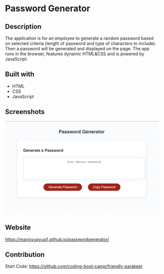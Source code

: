 # Password Generator
## Description

The application is for an employee to generate a random password based on selected criteria (length of password and type of characters to include). Then a password will be generated and displayed on the page. The app runs in the browser, features dynamic HTML&CSS and is powered by JavaScript.

## Built with
* HTML
* CSS
* JavaScript

## Screenshots
![screenshot1](assets/images/ScreenShot0.png)
## Website
https://mavisyupyup1.github.io/passwordgenerator/

## Contribution

Start Code: https://github.com/coding-boot-camp/friendly-parakeet

